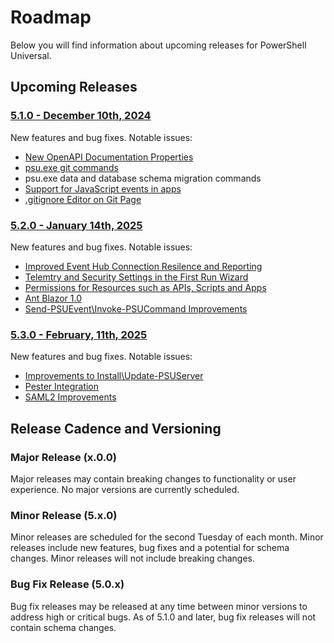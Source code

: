 # Roadmap 

Below you will find information about upcoming releases for PowerShell Universal. 

## Upcoming Releases

### [5.1.0 - December 10th, 2024](https://github.com/ironmansoftware/powershell-universal/milestone/201) 

New features and bug fixes. Notable issues: 

- [New OpenAPI Documentation Properties](https://github.com/ironmansoftware/powershell-universal/issues/3968)
- [psu.exe git commands](https://github.com/ironmansoftware/powershell-universal/issues/3972)
- psu.exe data and database schema migration commands
- [Support for JavaScript events in apps](https://github.com/ironmansoftware/powershell-universal/issues/3121)
- [.gitignore Editor on Git Page](https://github.com/ironmansoftware/powershell-universal/issues/3560)

### [5.2.0 - January 14th, 2025](https://github.com/ironmansoftware/powershell-universal/milestone/226)

New features and bug fixes. Notable issues: 

- [Improved Event Hub Connection Resilence and Reporting](https://github.com/ironmansoftware/powershell-universal/issues/4005)
- [Telemtry and Security Settings in the First Run Wizard](https://github.com/ironmansoftware/powershell-universal/issues/3990) 
- [Permissions for Resources such as APIs, Scripts and Apps](https://github.com/ironmansoftware/powershell-universal/issues/3941)
- [Ant Blazor 1.0](https://github.com/ironmansoftware/powershell-universal/issues/4060)
- [Send-PSUEvent\Invoke-PSUCommand Improvements](https://github.com/ironmansoftware/powershell-universal/issues/3615)

### [5.3.0 - February, 11th, 2025](https://github.com/ironmansoftware/powershell-universal/milestone/227)

New features and bug fixes. Notable issues: 

- [Improvements to Install\Update-PSUServer](https://github.com/ironmansoftware/powershell-universal/issues/3625)
- [Pester Integration](https://github.com/ironmansoftware/powershell-universal/issues/2977)
- [SAML2 Improvements](https://github.com/ironmansoftware/powershell-universal/issues/3061)

## Release Cadence and Versioning 

### Major Release (x.0.0)

Major releases may contain breaking changes to functionality or user experience. No major versions are currently scheduled. 

### Minor Release (5.x.0)

Minor releases are scheduled for the second Tuesday of each month. Minor releases include new features, bug fixes and a potential for schema changes. Minor releases will not include breaking changes. 

### Bug Fix Release (5.0.x)

Bug fix releases may be released at any time between minor versions to address high or critical bugs. As of 5.1.0 and later, bug fix releases will not contain schema changes.  
